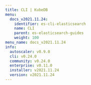 ```yaml
---
title: CLI | KubeDB
menu:
  docs_v2021.11.24:
    identifier: es-cli-elasticsearch
    name: CLI
    parent: es-elasticsearch-guides
    weight: 100
menu_name: docs_v2021.11.24
info:
  autoscaler: v0.9.0
  cli: v0.24.0
  community: v0.24.0
  enterprise: v0.11.0
  installer: v2021.11.24
  version: v2021.11.24
---
```


